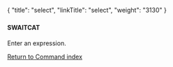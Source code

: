 {
    "title": "select",
    "linkTitle": "select",
    "weight": "3130"
}<span id="select"></span>

### 

#### SWAITCAT

Enter an expression.

[Return to Command index](../../)
